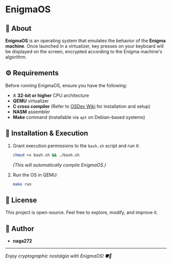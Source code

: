 # EnigmaOS

## 🔐 About

**EnigmaOS** is an operating system that emulates the behavior of the **Enigma machine**. Once launched in a virtualizer, key presses on your keyboard will be displayed on the screen, encrypted according to the Enigma machine's algorithm.

## ⚙️ Requirements

Before running EnigmaOS, ensure you have the following:

- A **32-bit or higher** CPU architecture
- **QEMU** virtualizer
- **C cross compiler** (Refer to [OSDev Wiki](https://wiki.osdev.org/GCC_Cross-Compiler) for installation and setup)
- **NASM** assembler
- **Make** command (installable via `apt` on Debian-based systems)

## 🚀 Installation & Execution

1. Grant execution permissions to the `bash.sh` script and run it:
   ```sh
   chmod +x bash.sh && ./bash.sh
   ```
   *(This will automatically compile EnigmaOS.)*

2. Run the OS in QEMU:
   ```sh
   make run
   ```

## 📜 License

This project is open-source. Feel free to explore, modify, and improve it.

## 👤 Author

- **naga272**  

---

_Enjoy cryptographic nostalgia with EnigmaOS! 🛡️🔢_

